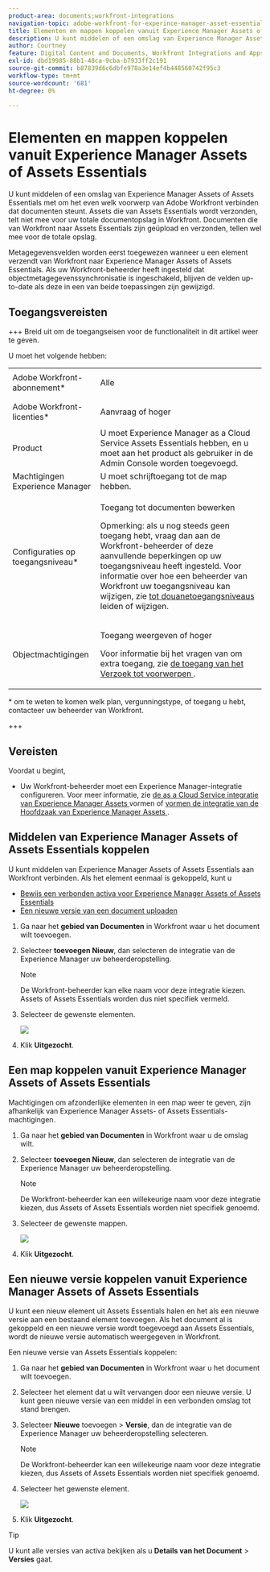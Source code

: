 ```yaml
---
product-area: documents;workfront-integrations
navigation-topic: adobe-workfront-for-experince-manager-asset-essentials
title: Elementen en mappen koppelen vanuit Experience Manager Assets of Assets Essentials
description: U kunt middelen of een omslag van Experience Manager Assets of Assets Essentials met om het even welk voorwerp van Adobe Workfront verbinden dat documenten steunt. Assets die van Assets Essentials wordt verzonden, telt niet mee voor uw totale documentopslag in Workfront. Documenten die van Workfront naar Assets Essentials zijn geüpload en verzonden, tellen wel mee voor de totale opslag.
author: Courtney
feature: Digital Content and Documents, Workfront Integrations and Apps
exl-id: dbd19985-88b1-48ca-9cba-b7933ff2c191
source-git-commit: b87839d6c6dbfe978a3e14ef4b448560742f95c3
workflow-type: tm+mt
source-wordcount: '681'
ht-degree: 0%

---
```


# Elementen en mappen koppelen vanuit Experience Manager Assets of Assets Essentials

U kunt middelen of een omslag van Experience Manager Assets of Assets Essentials met om het even welk voorwerp van Adobe Workfront verbinden dat documenten steunt. Assets die van Assets Essentials wordt verzonden, telt niet mee voor uw totale documentopslag in Workfront. Documenten die van Workfront naar Assets Essentials zijn geüpload en verzonden, tellen wel mee voor de totale opslag.

Metagegevensvelden worden eerst toegewezen wanneer u een element verzendt van Workfront naar Experience Manager Assets of Assets Essentials. Als uw Workfront-beheerder heeft ingesteld dat objectmetagegevenssynchronisatie is ingeschakeld, blijven de velden up-to-date als deze in een van beide toepassingen zijn gewijzigd.

## Toegangsvereisten

+++ Breid uit om de toegangseisen voor de functionaliteit in dit artikel weer te geven.

U moet het volgende hebben:

<table style="table-layout:auto"> 
 <col> 
 <col> 
 <tbody> 
  <tr> 
   <td role="rowheader">Adobe Workfront-abonnement*</td> 
   <td> <p> Alle</p> </td> 
  </tr> 
  <tr> 
   <td role="rowheader">Adobe Workfront-licenties*</td> 
   <td> <p>Aanvraag of hoger</p> </td> 
  </tr> 
  <tr> 
   <td role="rowheader">Product</td> 
   <td>U moet Experience Manager as a Cloud Service Assets Essentials hebben, en u moet aan het product als gebruiker in de Admin Console worden toegevoegd.</td> 
  </tr> 
   <tr> 
    <td role="rowheader">Machtigingen Experience Manager</td> 
    <td>U moet schrijftoegang tot de map hebben.</td> 
   </tr>
  <tr> 
   <td role="rowheader">Configuraties op toegangsniveau*</td> 
   <td> <p>Toegang tot documenten bewerken</p> <p>Opmerking: als u nog steeds geen toegang hebt, vraag dan aan de Workfront-beheerder of deze aanvullende beperkingen op uw toegangsniveau heeft ingesteld. Voor informatie over hoe een beheerder van Workfront uw toegangsniveau kan wijzigen, zie <a href="../../administration-and-setup/add-users/configure-and-grant-access/create-modify-access-levels.md" class="MCXref xref"> tot douanetoegangsniveaus </a> leiden of wijzigen.</p> </td> 
  </tr> 
  <tr> 
   <td role="rowheader">Objectmachtigingen</td> 
   <td> <p>Toegang weergeven of hoger</p> <p>Voor informatie bij het vragen van om extra toegang, zie <a href="../../workfront-basics/grant-and-request-access-to-objects/request-access.md" class="MCXref xref"> de toegang van het Verzoek tot voorwerpen </a>.</p> </td> 
  </tr> 
 </tbody> 
</table>

&#42; om te weten te komen welk plan, vergunningstype, of toegang u hebt, contacteer uw beheerder van Workfront.

+++

## Vereisten

Voordat u begint,

* Uw Workfront-beheerder moet een Experience Manager-integratie configureren. Voor meer informatie, zie [ de as a Cloud Service integratie van Experience Manager Assets ](/help/quicksilver/administration-and-setup/configure-integrations/configure-aacs-integration.md) vormen of [ vormen de integratie van de Hoofdzaak van Experience Manager Assets ](/help/quicksilver/documents/adobe-workfront-for-experience-manager-assets-essentials/setup-asset-essentials.md).

## Middelen van Experience Manager Assets of Assets Essentials koppelen

U kunt middelen van Experience Manager Assets of Assets Essentials aan Workfront verbinden. Als het element eenmaal is gekoppeld, kunt u

* [ Bewijs een verbonden activa voor Experience Manager Assets of Assets Essentials ](../../documents/adobe-workfront-for-experience-manager-assets-essentials/proof-linked-asset-aem.md)
* [Een nieuwe versie van een document uploaden](../../documents/managing-documents/upload-new-document-version.md)

1. Ga naar het **gebied van Documenten** in Workfront waar u het document wilt toevoegen.
1. Selecteer **toevoegen Nieuw**, dan selecteren de integratie van de Experience Manager uw beheerderopstelling.

   >[!NOTE]
   >
   >De Workfront-beheerder kan elke naam voor deze integratie kiezen. Assets of Assets Essentials worden dus niet specifiek vermeld.

1. Selecteer de gewenste elementen.

   ![](assets/select-an-asset.png)

1. Klik **Uitgezocht**.

## Een map koppelen vanuit Experience Manager Assets of Assets Essentials

Machtigingen om afzonderlijke elementen in een map weer te geven, zijn afhankelijk van Experience Manager Assets- of Assets Essentials-machtigingen.

1. Ga naar het **gebied van Documenten** in Workfront waar u de omslag wilt.
1. Selecteer **toevoegen Nieuw**, dan selecteren de integratie van de Experience Manager uw beheerderopstelling.

   >[!NOTE]
   >
   >De Workfront-beheerder kan een willekeurige naam voor deze integratie kiezen, dus Assets of Assets Essentials worden niet specifiek genoemd.

1. Selecteer de gewenste mappen.

   ![](assets/select-a-folder.png)

1. Klik **Uitgezocht**.

## Een nieuwe versie koppelen vanuit Experience Manager Assets of Assets Essentials

U kunt een nieuw element uit Assets Essentials halen en het als een nieuwe versie aan een bestaand element toevoegen. Als het document al is gekoppeld en een nieuwe versie wordt toegevoegd aan Assets Essentials, wordt de nieuwe versie automatisch weergegeven in Workfront.

Een nieuwe versie van Assets Essentials koppelen:

1. Ga naar het **gebied van Documenten** in Workfront waar u het document wilt toevoegen.
1. Selecteer het element dat u wilt vervangen door een nieuwe versie. U kunt geen nieuwe versie van een middel in een verbonden omslag tot stand brengen.
1. Selecteer **Nieuwe** toevoegen > **Versie**, dan de integratie van de Experience Manager uw beheerderopstelling selecteren.

   >[!NOTE]
   >
   >De Workfront-beheerder kan een willekeurige naam voor deze integratie kiezen, dus Assets of Assets Essentials worden niet specifiek genoemd.

1. Selecteer het gewenste element.

   ![](assets/select-an-asset.png)

1. Klik **Uitgezocht**.

>[!TIP]
>
>U kunt alle versies van activa bekijken als u **Details van het Document** > **Versies** gaat.
